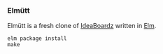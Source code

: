 ### Elmütt

Elmütt is a fresh clone of [IdeaBoardz](http://www.ideaboardz.com) written in [Elm](http://elm-lang.org).

```
elm package install
make
```
